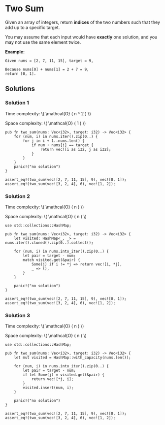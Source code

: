 # Two Sum

Given an array of integers, return **indices** of the two numbers such that they add up to a specific target.

You may assume that each input would have **exactly** one solution, and you may not use the same element twice.

**Example:**

```ignore
Given nums = [2, 7, 11, 15], target = 9,

Because nums[0] + nums[1] = 2 + 7 = 9,
return [0, 1].
```

## Solutions

### Solution 1

Time complexity: \\( \mathcal{O} ( n ^ 2 ) \\)

Space complexity: \\( \mathcal{O} ( 1 ) \\)

```rust, edition2018, no_run
pub fn two_sum(nums: Vec<i32>, target: i32) -> Vec<i32> {
    for (num, i) in nums.iter().zip(0..) {
        for j in i + 1..nums.len() {
            if num + nums[j] == target {
                return vec![i as i32, j as i32];
            }
        }
    }
    panic!("no solution")
}

assert_eq!(two_sum(vec![2, 7, 11, 15], 9), vec![0, 1]);
assert_eq!(two_sum(vec![3, 2, 4], 6), vec![1, 2]);
```

### Solution 2

Time complexity: \\( \mathcal{O} ( n ) \\)

Space complexity: \\( \mathcal{O} ( n ) \\)

```rust, edition2018, no_run
use std::collections::HashMap;

pub fn two_sum(nums: Vec<i32>, target: i32) -> Vec<i32> {
    let visited: HashMap<_, _> = nums.iter().cloned().zip(0..).collect();

    for (num, i) in nums.into_iter().zip(0..) {
        let pair = target - num;
        match visited.get(&pair) {
            Some(j) if i != *j => return vec![i, *j],
            _ => (),
        }
    }

    panic!("no solution")
}

assert_eq!(two_sum(vec![2, 7, 11, 15], 9), vec![0, 1]);
assert_eq!(two_sum(vec![3, 2, 4], 6), vec![1, 2]);
```

### Solution 3

Time complexity: \\( \mathcal{O} ( n ) \\)

Space complexity: \\( \mathcal{O} ( n ) \\)

```rust, edition2018, no_run
use std::collections::HashMap;

pub fn two_sum(nums: Vec<i32>, target: i32) -> Vec<i32> {
    let mut visited = HashMap::with_capacity(nums.len());

    for (num, i) in nums.into_iter().zip(0..) {
        let pair = target - num;
        if let Some(j) = visited.get(&pair) {
            return vec![*j, i];
        }
        visited.insert(num, i);
    }

    panic!("no solution")
}

assert_eq!(two_sum(vec![2, 7, 11, 15], 9), vec![0, 1]);
assert_eq!(two_sum(vec![3, 2, 4], 6), vec![1, 2]);
```
